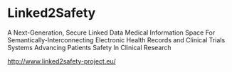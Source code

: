 Linked2Safety
=============

A Next-Generation, Secure Linked Data Medical Information Space For Semantically-Interconnecting Electronic Health Records and Clinical Trials Systems Advancing Patients Safety In Clinical Research

http://www.linked2safety-project.eu/
